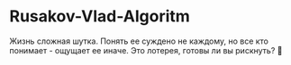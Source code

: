 # Rusakov-Vlad-Algoritm
Жизнь сложная шутка.  Понять ее суждено не каждому,  но все кто понимает - ощущает ее иначе.  Это лотерея,  готовы ли вы рискнуть? 💭
